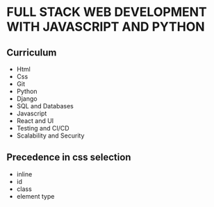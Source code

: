 # FULL STACK WEB DEVELOPMENT WITH JAVASCRIPT AND PYTHON

## Curriculum
- Html
- Css
- Git
- Python
- Django
- SQL and Databases
- Javascript
- React and UI
- Testing and CI/CD
- Scalability and Security

## Precedence in css selection
- inline
- id
- class
- element type

##
